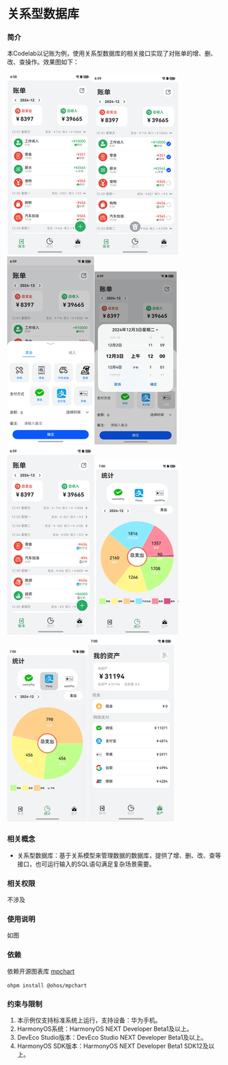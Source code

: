# 关系型数据库

### 简介

本Codelab以记账为例，使用关系型数据库的相关接口实现了对账单的增、删、改、查操作。效果图如下：

![img.png](screenshots/img.png)![img_7.png](screenshots/img_7.png)![img_1.png](screenshots/img_1.png)![img_2.png](screenshots/img_2.png)![img_6.png](screenshots/img_6.png)
![img_3.png](screenshots/img_3.png)![img_4.png](screenshots/img_4.png)![img_5.png](screenshots/img_5.png)
### 相关概念

- 关系型数据库：基于关系模型来管理数据的数据库，提供了增、删、改、查等接口，也可运行输入的SQL语句满足复杂场景需要。

### 相关权限

不涉及

### 使用说明

如图

### 依赖

依赖开源图表库  [mpchart](https://gitee.com/openharmony-tpc/ohos_mpchart#%E7%AE%80%E4%BB%8B)

`ohpm install @ohos/mpchart`

### 约束与限制

1. 本示例仅支持标准系统上运行，支持设备：华为手机。
2. HarmonyOS系统：HarmonyOS NEXT Developer Beta1及以上。
3. DevEco Studio版本：DevEco Studio NEXT Developer Beta1及以上。
4. HarmonyOS SDK版本：HarmonyOS NEXT Developer Beta1 SDK12及以上。
